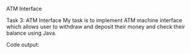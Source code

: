 ATM Interface

Task 3: ATM Interface
My task is to implement ATM machine interface which allows user to withdraw and deposit their 
money and check their balance using Java.

Code output:
